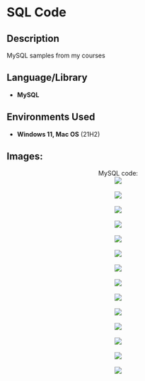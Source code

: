 <h1>SQL Code</h1>


<h2>Description</h2>
MySQL samples from my courses
<br />


<h2>Language/Library</h2>

- <b>MySQL</b> 

<h2>Environments Used </h2>

- <b>Windows 11, Mac OS</b> (21H2)

<h2>Images:</h2>

<p align="center">
MySQL code: <br/>
<img src="https://github.com/CaddenB26/MySQL/blob/c4b625b08379a18a18bbd2992522ef4bef5b4f46/SQL.png" />
<br />
<br />
<img src="https://github.com/CaddenB26/MySQL/blob/c4b625b08379a18a18bbd2992522ef4bef5b4f46/SQL1.png" />
<br />
<br />
<img src="https://github.com/CaddenB26/MySQL/blob/c4b625b08379a18a18bbd2992522ef4bef5b4f46/SQL2.png" />
<br />
<br />
<img src="https://github.com/CaddenB26/MySQL/blob/c4b625b08379a18a18bbd2992522ef4bef5b4f46/SQL3.png" />
<br />
<br />
<img src="https://github.com/CaddenB26/MySQL/blob/c4b625b08379a18a18bbd2992522ef4bef5b4f46/SQL4.png" />
<br />
<br />
<img src="https://github.com/CaddenB26/MySQL/blob/c4b625b08379a18a18bbd2992522ef4bef5b4f46/SQL5.png" />
<br />
<br />
<img src="https://github.com/CaddenB26/MySQL/blob/c4b625b08379a18a18bbd2992522ef4bef5b4f46/SQL6.png" />
<br />
<br />
 <img src="https://github.com/CaddenB26/MySQL/blob/c4b625b08379a18a18bbd2992522ef4bef5b4f46/SQL7.png" />
<br />
<br />
 <img src="https://github.com/CaddenB26/MySQL/blob/c4b625b08379a18a18bbd2992522ef4bef5b4f46/SQL8.png" />
<br />
<br />
<img src="https://github.com/CaddenB26/MySQL/blob/c4b625b08379a18a18bbd2992522ef4bef5b4f46/SQL9.png" />
<br />
<br />
 <img src="https://github.com/CaddenB26/MySQL/blob/c4b625b08379a18a18bbd2992522ef4bef5b4f46/SQL10.png" />
<br />
<br />
 <img src="https://github.com/CaddenB26/MySQL/blob/c4b625b08379a18a18bbd2992522ef4bef5b4f46/SQL11.png" />
<br />
<br />
 <img src="https://github.com/CaddenB26/MySQL/blob/c4b625b08379a18a18bbd2992522ef4bef5b4f46/SQL12.png" />
<br />
<br />
 <img src="https://github.com/CaddenB26/MySQL/blob/c4b625b08379a18a18bbd2992522ef4bef5b4f46/SQL13.png" />
<br />
<br />
</p>
